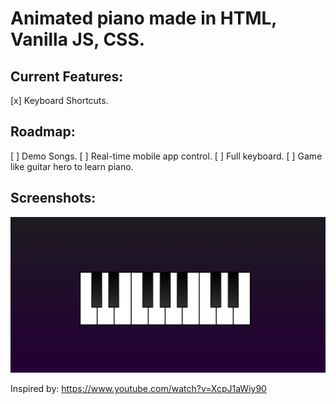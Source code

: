 # Animated piano made in HTML, Vanilla JS, CSS.

## Current Features:
[x] Keyboard Shortcuts.


## Roadmap:
[ ] Demo Songs.
[ ] Real-time mobile app control.
[ ] Full keyboard.
[ ] Game like guitar hero to learn piano.

## Screenshots:
![image](./screenshots/screen1.png)

Inspired by:
https://www.youtube.com/watch?v=XcpJ1aWiy90
